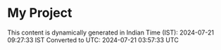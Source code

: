 # My Project

This content is dynamically generated in Indian Time (IST): 2024-07-21 09:27:33 IST
Converted to UTC: 2024-07-21 03:57:33 UTC
